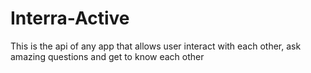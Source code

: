 # Interra-Active
This is the api of any app that allows user interact with each other, ask amazing questions and get to know each other

